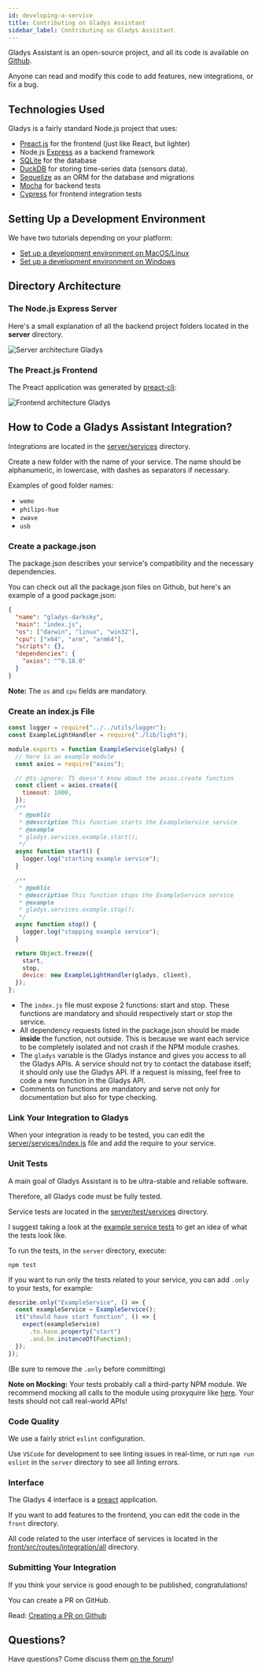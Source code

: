 ```yaml
---
id: developing-a-service
title: Contributing on Gladys Assistant
sidebar_label: Contributing on Gladys Assistant
---
```


Gladys Assistant is an open-source project, and all its code is available on [Github](https://github.com/GladysAssistant/Gladys).

Anyone can read and modify this code to add features, new integrations, or fix a bug.

## Technologies Used

Gladys is a fairly standard Node.js project that uses:

- [Preact.js](https://preactjs.com/) for the frontend (just like React, but lighter)
- Node.js [Express](https://expressjs.com/) as a backend framework
- [SQLite](https://www.sqlite.org/index.html) for the database
- [DuckDB](https://duckdb.org/) for storing time-series data (sensors data).
- [Sequelize](https://sequelize.org/) as an ORM for the database and migrations
- [Mocha](https://mochajs.org/) for backend tests
- [Cypress](https://www.cypress.io/) for frontend integration tests

## Setting Up a Development Environment

We have two tutorials depending on your platform:

- [Set up a development environment on MacOS/Linux](/fr/docs/dev/setup-development-environment-mac-linux/)
- [Set up a development environment on Windows](/fr/docs/dev/setup-development-environment-windows/)

## Directory Architecture

### The Node.js Express Server

Here's a small explanation of all the backend project folders located in the **server** directory.

![Server architecture Gladys](../../static/img/docs/fr/dev/server_architecture.png)

### The Preact.js Frontend

The Preact application was generated by [preact-cli](https://github.com/preactjs/preact-cli):

![Frontend architecture Gladys](../../static/img/docs/fr/dev/frontend_architecture.png)

## How to Code a Gladys Assistant Integration?

Integrations are located in the [server/services](https://github.com/GladysAssistant/Gladys/tree/master/server/services) directory.

Create a new folder with the name of your service. The name should be alphanumeric, in lowercase, with dashes as separators if necessary.

Examples of good folder names:

- `wemo`
- `philips-hue`
- `zwave`
- `usb`

### Create a package.json

The package.json describes your service's compatibility and the necessary dependencies.

You can check out all the package.json files on Github, but here's an example of a good package.json:

```json
{
  "name": "gladys-darksky",
  "main": "index.js",
  "os": ["darwin", "linux", "win32"],
  "cpu": ["x64", "arm", "arm64"],
  "scripts": {},
  "dependencies": {
    "axios": "^0.18.0"
  }
}
```

**Note:** The `os` and `cpu` fields are mandatory.

### Create an index.js File

```jsx
const logger = require("../../utils/logger");
const ExampleLightHandler = require("./lib/light");

module.exports = function ExampleService(gladys) {
  // here is an example module
  const axios = require("axios");

  // @ts-ignore: TS doesn't know about the axios.create function
  const client = axios.create({
    timeout: 1000,
  });
  /**
   * @public
   * @description This function starts the ExampleService service
   * @example
   * gladys.services.example.start();
   */
  async function start() {
    logger.log("starting example service");
  }

  /**
   * @public
   * @description This function stops the ExampleService service
   * @example
   * gladys.services.example.stop();
   */
  async function stop() {
    logger.log("stopping example service");
  }

  return Object.freeze({
    start,
    stop,
    device: new ExampleLightHandler(gladys, client),
  });
};
```

- The `index.js` file must expose 2 functions: start and stop. These functions are mandatory and should respectively start or stop the service.
- All dependency requests listed in the package.json should be made **inside** the function, not outside. This is because we want each service to be completely isolated and not crash if the NPM module crashes.
- The `gladys` variable is the Gladys instance and gives you access to all the Gladys APIs. A service should not try to contact the database itself; it should only use the Gladys API. If a request is missing, feel free to code a new function in the Gladys API.
- Comments on functions are mandatory and serve not only for documentation but also for type checking.

### Link Your Integration to Gladys

When your integration is ready to be tested, you can edit the [server/services/index.js](https://github.com/GladysAssistant/Gladys/blob/master/server/services/index.js) file and add the require to your service.

### Unit Tests

A main goal of Gladys Assistant is to be ultra-stable and reliable software.

Therefore, all Gladys code must be fully tested.

Service tests are located in the [server/test/services](https://github.com/GladysAssistant/Gladys/tree/master/server/test/services) directory.

I suggest taking a look at the [example service tests](https://github.com/GladysAssistant/Gladys/tree/master/server/test/services/example) to get an idea of what the tests look like.

To run the tests, in the `server` directory, execute:

```
npm test
```

If you want to run only the tests related to your service, you can add `.only` to your tests, for example:

```jsx
describe.only("ExampleService", () => {
  const exampleService = ExampleService();
  it("should have start function", () => {
    expect(exampleService)
      .to.have.property("start")
      .and.be.instanceOf(Function);
  });
});
```

(Be sure to remove the `.only` before committing)

**Note on Mocking:** Your tests probably call a third-party NPM module. We recommend mocking all calls to the module using proxyquire like [here](https://github.com/GladysAssistant/Gladys/blob/master/server/test/services/example/index.test.js#L5). Your tests should not call real-world APIs!

### Code Quality

We use a fairly strict `eslint` configuration.

Use `VSCode` for development to see linting issues in real-time, or run `npm run eslint` in the `server` directory to see all linting errors.

### Interface

The Gladys 4 interface is a [preact](https://preactjs.com/) application.

If you want to add features to the frontend, you can edit the code in the `front` directory.

All code related to the user interface of services is located in the [front/src/routes/integration/all](https://github.com/GladysAssistant/Gladys/tree/master/front/src/routes/integration/all) directory.

### Submitting Your Integration

If you think your service is good enough to be published, congratulations!

You can create a PR on GitHub.

Read: [Creating a PR on Github](https://docs.github.com/en/pull-requests/collaborating-with-pull-requests/proposing-changes-to-your-work-with-pull-requests/creating-a-pull-request)

## Questions?

Have questions? Come discuss them [on the forum](https://en-community.gladysassistant.com/)!
